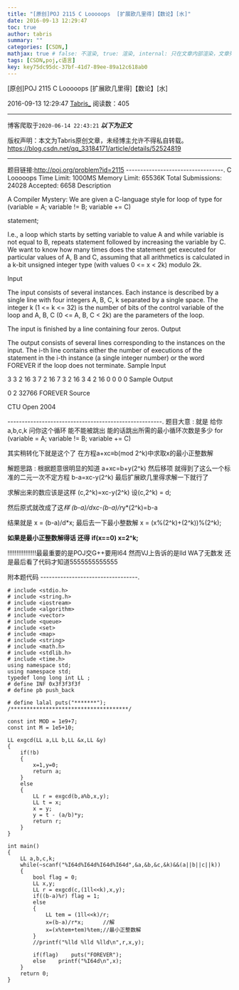 ```yaml
---
title: "[原创]POJ 2115 C Looooops  [扩展欧几里得]【数论】[水]"
date: 2016-09-13 12:29:47
toc: true
author: tabris
summary: ""
categories: [CSDN,]
mathjax: true # false: 不渲染, true: 渲染, internal: 只在文章内部渲染，文章列表中不渲染
tags: [CSDN,poj,c语言]
key: key75dc95dc-37bf-41d7-89ee-89a12c618ab0
---
```


[原创]POJ 2115 C Looooops  [扩展欧几里得]【数论】[水]

2016-09-13 12:29:47  [Tabris_](https://me.csdn.net/qq_33184171) 阅读数：405

---

博客爬取于`2020-06-14 22:43:21`
***以下为正文***

版权声明：本文为Tabris原创文章，未经博主允许不得私自转载。
https://blog.csdn.net/qq_33184171/article/details/52524819

<!-- more -->

---

题目链接:http://poj.org/problem?id=2115
----------------------------------.
C Looooops
Time Limit: 1000MS		Memory Limit: 65536K
Total Submissions: 24028		Accepted: 6658
Description

A Compiler Mystery: We are given a C-language style for loop of type
for (variable = A; variable != B; variable += C)

  statement;

I.e., a loop which starts by setting variable to value A and while variable is not equal to B, repeats statement followed by increasing the variable by C. We want to know how many times does the statement get executed for particular values of A, B and C, assuming that all arithmetics is calculated in a k-bit unsigned integer type (with values 0 <= x < 2k) modulo 2k.

Input

The input consists of several instances. Each instance is described by a single line with four integers A, B, C, k separated by a single space. The integer k (1 <= k <= 32) is the number of bits of the control variable of the loop and A, B, C (0 <= A, B, C < 2k) are the parameters of the loop.

The input is finished by a line containing four zeros.
Output

The output consists of several lines corresponding to the instances on the input. The i-th line contains either the number of executions of the statement in the i-th instance (a single integer number) or the word FOREVER if the loop does not terminate.
Sample Input

3 3 2 16
3 7 2 16
7 3 2 16
3 4 2 16
0 0 0 0
Sample Output

0
2
32766
FOREVER
Source

CTU Open 2004

------------------------------------------------------.
题目大意 :
就是 给你a,b,c,k
问你这个循环 能不能被跳出 能的话跳出所需的最小循环次数是多少
for (variable = A; variable != B; variable += C)

其实稍转化下就是这个了
在方程a+xc≡b(mod 2^k)中求取x的最小正整数解



解题思路  :
根据题意很明显的知道
a+xc=b+y(2^k)
然后移项 就得到了这么一个标准的二元一次不定方程
b-a=xc-y(2^k)
最后扩展欧几里得求解一下就行了

求解出来的数应该是这样
(c,2^k)=xc-y(2^k)
设(c,2^k) = d;

然后原式就改成了这*样
(b-a)/d*x*c-(b-a)/r*y*(2^k)=b-a

 结果就是
 x = (b-a)/d*x;
 最后去一下最小整数解
 x = (x%(2^k)+(2^k))%(2^k);

**如果是最小正整数解得话  还得**
**if(x==0) x=2^k;**

!!!!!!!!!!!!!!!!最最重要的是POJ交G++要用I64  然而VJ上告诉的是lld WA了无数发  还是最后看了代码才知道5555555555555

附本题代码
----------------------------------.
```
# include <stdio.h>
# include <string.h>
# include <iostream>
# include <algorithm>
# include <vector>
# include <queue>
# include <set>
# include <map>
# include <string>
# include <math.h>
# include <stdlib.h>
# include <time.h>
using namespace std;
using namespace std;
typedef long long int LL ;
# define INF 0x3f3f3f3f
# define pb push_back

# define lalal puts("*******");
/*************************************/

const int MOD = 1e9+7;
const int M = 1e5+10;

LL exgcd(LL a,LL b,LL &x,LL &y)
{
    if(!b)
    {
        x=1,y=0;
        return a;
    }
    else
    {
        LL r = exgcd(b,a%b,x,y);
        LL t = x;
        x = y;
        y = t - (a/b)*y;
        return r;
    }
}

int main()
{
    LL a,b,c,k;
    while(~scanf("%I64d%I64d%I64d%I64d",&a,&b,&c,&k)&&(a||b||c||k))
    {
        bool flag = 0;
        LL x,y;
        LL r = exgcd(c,(1ll<<k),x,y);
        if((b-a)%r) flag = 1;
        else
        {
            LL tem = (1ll<<k)/r;
            x=(b-a)/r*x;      //解
            x=(x%tem+tem)%tem;//最小正整数解
        }
        //printf("%lld %lld %lld\n",r,x,y);

        if(flag)    puts("FOREVER");
        else    printf("%I64d\n",x);
    }
    return 0;
}

```
